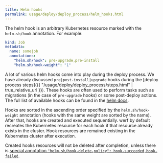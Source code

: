 ```yaml
---
title: Helm hooks
permalink: usage/deploy/deploy_process/helm_hooks.html
---
```


The helm hook is an arbitrary Kubernetes resource marked with the `helm.sh/hook` annotation. For example:

```yaml
kind: Job
metadata:
  name: somejob
  annotations:
    "helm.sh/hook": pre-upgrade,pre-install
    "helm.sh/hook-weight": "1"
```

A lot of various helm hooks come into play during the deploy process. We have already discussed `pre|post-install|upgrade` hooks during the [deploy process steps]({{ "/usage/deploy/deploy_process/steps.html" | true_relative_url }}). These hooks are often used to perform tasks such as migrations (in the case of `pre-upgrade` hooks) or some post-deploy actions. The full list of available hooks can be found in the [helm docs](https://helm.sh/docs/topics/charts_hooks/).

Hooks are sorted in the ascending order specified by the `helm.sh/hook-weight` annotation (hooks with the same weight are sorted by the name). After that, hooks are created and executed sequentially. werf by default recreates the Kubernetes resource for each hook if that resource already exists in the cluster. Hook resources are remained existing in the Kubernetes cluster after execution.

Created hooks resources will not be deleted after completion, unless there is [special annotation `"helm.sh/hook-delete-policy": hook-succeeded,hook-failed`](https://helm.sh/docs/topics/charts_hooks/).
